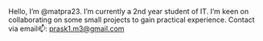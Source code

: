 Hello, I’m @matpra23.
  I’m currently a 2nd year student of IT.
  I’m keen on collaborating on some small projects to gain practical experience.
Contact via email📫: prask1.m3@gmail.com

